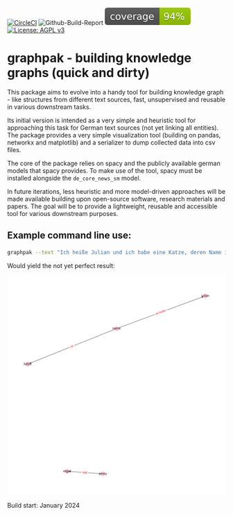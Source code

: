 [![CircleCI](https://dl.circleci.com/status-badge/img/circleci/BbJs9oTbCH7LLiezNiXJW9/D3eKhPg3Et8a8GG6FsKHdm/tree/circleci-project-setup.svg?style=svg&circle-token=73d7f4adbdef23fd686693309f97ac8e72424183)](https://dl.circleci.com/status-badge/redirect/circleci/BbJs9oTbCH7LLiezNiXJW9/D3eKhPg3Et8a8GG6FsKHdm/tree/circleci-project-setup)
![Github-Build-Report](https://github.com/mxli417/graphpak/actions/workflows/python-package.yaml/badge.svg?branch=master)
![Coverage-Report](./assets/coverage.svg)
[![License: AGPL v3](https://img.shields.io/badge/License-AGPL_v3-blue.svg)](https://www.gnu.org/licenses/agpl-3.0)
# graphpak - building knowledge graphs (quick and dirty)

This package aims to evolve into a handy tool for building knowledge graph - like
structures from different text sources, fast, unsupervised and reusable in various
downstream tasks. 

Its initial version is intended as a very simple and heuristic tool for approaching
this task for German text sources (not yet linking all entities). The package provides 
a very simple visualization tool (building on pandas, networkx and matplotlib) and 
a serializer to dump collected data into csv files.

The core of the package relies on spacy and the publicly available german models
that spacy provides. To make use of the tool, spacy must be installed alongside 
the `de_core_news_sm` model.

In future iterations, less heuristic and more model-driven approaches will be made
available building upon open-source software, research materials and papers. The goal
will be to provide a lightweight, reusable and accessible tool for various downstream
purposes.

## Example command line use:

```bash
graphpak --text "Ich heiße Julian und ich habe eine Katze, deren Name ist Jenny. Jenny jagt gerne Vögel."
```

Would yield the not yet perfect result:

![Example command line graph plot result](./assets/example.png)

Build start: January 2024
